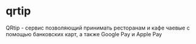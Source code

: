 # qrtip
QRtip - сервис позволяющий принимать ресторанам и кафе чаевые с помощью банковских карт, а также Google Pay и Apple Pay
